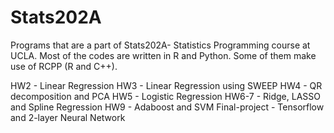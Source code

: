 # Stats202A
Programs that are a part of Stats202A- Statistics Programming course at UCLA.
Most of the codes are written in R and Python. Some of them make use of RCPP (R and C++).

HW2 - Linear Regression
HW3 - Linear Regression using SWEEP
HW4 - QR decomposition and PCA
HW5 - Logistic Regression
HW6-7 - Ridge, LASSO and Spline Regression
HW9 - Adaboost and SVM
Final-project - Tensorflow and 2-layer Neural Network
